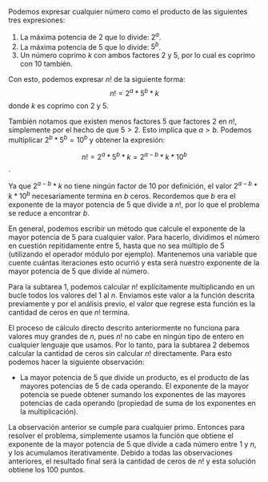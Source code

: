 Podemos expresar cualquier número como el producto de las siguientes tres expresiones:
1. La máxima potencia de 2 que lo divide: $2^a$.
2. La máxima potencia de 5 que lo divide: $5^b$.
3. Un número coprimo $k$ con ambos factores 2 y 5, por lo cual es coprimo con 10 también.

Con esto, podemos expresar $n!$ de la siguiente forma:
$$n! = 2^a * 5^b * k$$
donde $k$ es coprimo con 2 y 5.

También notamos que existen menos factores 5 que factores 2 en $n!$, simplemente por el hecho de que $5 > 2$. Esto implica que $a > b$. Podemos multiplicar $2^b * 5^b = 10^b$ y obtener la expresión:

$$n! = 2^a * 5^b * k = 2^{a-b} * k * 10^b$$.

Ya que $2^{a-b} * k$ no tiene ningún factor de 10 por definición, el valor $2^{a-b} * k * 10^b$ necesariamente termina en $b$ ceros. Recordemos que $b$ era el exponente de la mayor potencia de 5 que divide a $n!$, por lo que el problema se reduce a encontrar $b$.

En general, podemos escribir un método que calcule el exponente de la mayor potencia de 5 para cualquier valor. Para hacerlo, dividimos el número en cuestión repitidamente entre 5, hasta que no sea múltiplo de 5 (utilizando el operador módulo por ejemplo). Mantenemos una variable que cuente cuántas iteraciones esto ocurrió y esta será nuestro exponente de la mayor potencia de 5 que divide al número.

Para la subtarea 1, podemos calcular $n!$ explícitamente multiplicando en un bucle todos los valores del 1 al $n$. Enviamos este valor a la función descrita previamente y por el análisis previo, el valor que regrese esta función es la cantidad de ceros en que $n!$ termina.

El proceso de cálculo directo descrito anteriormente no funciona para valores muy grandes de $n$, pues $n!$ no cabe en ningún tipo de entero en cualquier lenguaje que usamos. Por lo tanto, para la subtarea 2 debemos calcular la cantidad de ceros sin calcular $n!$ directamente. Para esto podemos hacer la siguiente observación:

- La mayor potencia de 5 que divide un producto, es el producto de las mayores potencias de 5 de cada operando. El exponente de la mayor potencia se puede obtener sumando los exponentes de las mayores potencias de cada operando (propiedad de suma de los exponentes en la multiplicación).

La observación anterior se cumple para cualquier primo. Entonces para resolver el problema, simplemente usamos la función que obtiene el exponente de la mayor potencia de 5 que divide a cada número entre 1 y $n$, y los acumulamos iterativamente. Debido a todas las observaciones anteriores, el resultado final será la cantidad de ceros de $n!$ y esta solución obtiene los 100 puntos.
